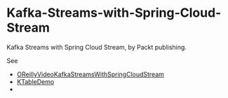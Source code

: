


# Kafka-Streams-with-Spring-Cloud-Stream
Kafka Streams with Spring Cloud Stream, by Packt publishing.

See 
* [OReillyVideoKafkaStreamsWithSpringCloudStream](OReillyVideoKafkaStreamsWithSpringCloudStream.md)
* [KTableDemo](ktabledemo/KTableDemo.md) 
* 



